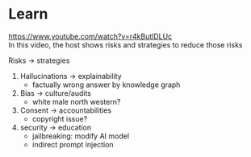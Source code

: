 # Learn 
https://www.youtube.com/watch?v=r4kButlDLUc  
  In this video, the host shows risks and strategies to reduce those risks

  Risks -> strategies
  1. Hallucinations -> explainability
      - factually wrong answer by knowledge graph
  2. Bias -> culture/audits
      - white male north western?
  3. Consent -> accountabilities 
      - copyright issue?
  4. security -> education
      - jailbreaking: modify AI model
      - indirect prompt injection


